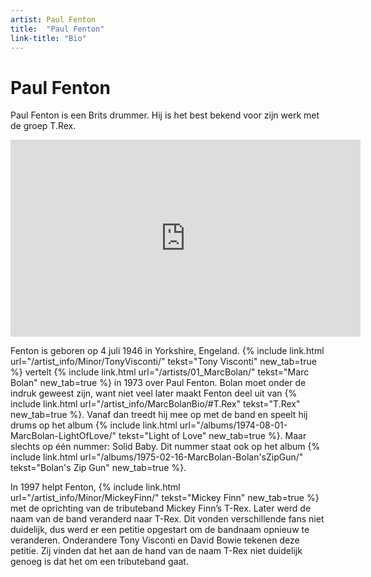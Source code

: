 ```yaml
---
artist: Paul Fenton
title:  "Paul Fenton"
link-title: "Bio"
---
```


# Paul Fenton

<span class="lead">Paul Fenton is een Brits drummer. Hij is het best bekend voor zijn werk met de groep T.Rex.</span>

<iframe width="560" height="315" src="https://www.youtube.com/embed/3Qf3X7MhbLA" frameborder="0" allowfullscreen></iframe>
Fenton is geboren op 4 juli 1946 in Yorkshire, Engeland. {% include link.html url="/artist_info/Minor/TonyVisconti/" tekst="Tony Visconti" new_tab=true %} vertelt {% include link.html url="/artists/01_MarcBolan/" tekst="Marc Bolan" new_tab=true %} in 1973 over Paul Fenton. Bolan moet onder de indruk geweest zijn, want niet veel later maakt Fenton deel uit van {% include link.html url="/artist_info/MarcBolanBio/#T.Rex" tekst="T.Rex" new_tab=true %}. Vanaf dan treedt hij mee op met de band en speelt hij drums op het album {% include link.html url="/albums/1974-08-01-MarcBolan-LightOfLove/" tekst="Light of Love" new_tab=true %}. Maar slechts op één nummer: <span class="engels">Solid Baby</span>. Dit nummer staat ook op het album {% include link.html url="/albums/1975-02-16-MarcBolan-Bolan'sZipGun/" tekst="Bolan's Zip Gun" new_tab=true %}.In 1997 helpt Fenton, {% include link.html url="/artist_info/Minor/MickeyFinn/" tekst="Mickey Finn" new_tab=true %} met de oprichting van de <span tooltip="Een tributeband is meer dan alleen een coverband. Een coverband speelt alleen de nummers na van een andere groep. Een tributeband probeert hun hele act zo goed mogelijk na te doen. Ze spelen de nummers van een andere band zo goed mogelijk na en proberen hen tot in het kleinste detail na te doen op het podium.">tributeband</span> <span class="engels">Mickey Finn’s T-Rex</span>. Later werd de naam van de band veranderd naar <span class="engels">T-Rex</span>. Dit vonden verschillende fans niet duidelijk, dus werd er een petitie opgestart om de bandnaam opnieuw te veranderen. Onderandere Tony Visconti en <span tooltip="David Bowie is een van de meest invloedrijke rockmuzikanten uit de jaren 60. Dit omdat hij er als geen ander in slaagt om zich elke keer opnieuw uit te vinden en in de huid te kruipen van een nieuw personage. Bowie werd geboren in Londen op 8 januari 1947. En hij stierf in New York, twee dagen na zijn 69ste verjaardag, op 10 januari 2016.">David Bowie</span> tekenen deze petitie. Zij vinden dat het aan de hand van de naam <span class="engels">T-Rex</span> niet duidelijk genoeg is dat het om een tributeband gaat.
